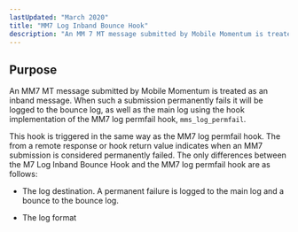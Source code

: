 ```yaml
---
lastUpdated: "March 2020"
title: "MM7 Log Inband Bounce Hook"
description: "An MM 7 MT message submitted by Mobile Momentum is treated as an inband message When such a submission permanently fails it will be logged to the bounce log as well as the main log using the hook implementation of the MM 7 log permfail hook mms log permfail This..."
---
```



## <a name="MM7LogInbandBounceHook.purpose"></a> Purpose

An MM7 MT message submitted by Mobile Momentum is treated as an inband message. When such a submission permanently fails it will be logged to the bounce log, as well as the main log using the hook implementation of the MM7 log permfail hook, `mms_log_permfail`.

This hook is triggered in the same way as the MM7 log permfail hook. The <StatusCode> from a remote response or hook return value indicates when an MM7 submission is considered permanently failed. The only differences between the M7 Log Inband Bounce Hook and the MM7 log permfail hook are as follows:

*   The log destination. A permanent failure is logged to the main log and a bounce to the bounce log.

*   The log format